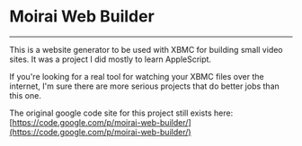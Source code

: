 # Moirai Web Builder 
---------------------
This is a website generator to be used with XBMC for building small
video sites. It was a project I did mostly to learn AppleScript. 

If you're looking for a real tool for watching your XBMC files over the
internet, I'm sure there are more serious projects that do better jobs
than this one.

The original google code site for this project still exists here:
[https://code.google.com/p/moirai-web-builder/](https://code.google.com/p/moirai-web-builder/)
